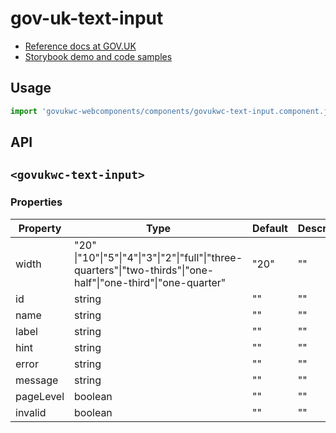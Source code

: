 # gov-uk-text-input

- [Reference docs at GOV.UK](https://design-system.service.gov.uk/components/text-input/)
- [Storybook demo and code samples](http://tgreyuk.github.io/govuk-webcomponents/storybook/?path=/story/text-input/)

## Usage

```javascript
import 'govukwc-webcomponents/components/govukwc-text-input.component.js';
```

## API

## `<govukwc-text-input>`

### Properties

| Property  |  Type     | Default | Description |
|-----------|-----------|---------|-------------|
| width|"20"  \|"10"\|"5"\|"4"\|"3"\|"2"\|"full"\|"three-quarters"\|"two-thirds"\|"one-half"\|"one-third"\|"one-quarter"|"20"|""
| id|string|""|""
| name|string|""|""
| label|string|""|""
| hint|string|""|""
| error|string|""|""
| message|string|""|""
| pageLevel|boolean|""|""
| invalid|boolean|""|""| 

